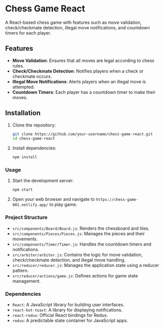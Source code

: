 # Chess Game React

A React-based chess game with features such as move validation, check/checkmate detection, illegal move notifications, and countdown timers for each player.

## Features

- **Move Validation**: Ensures that all moves are legal according to chess rules.
- **Check/Checkmate Detection**: Notifies players when a check or checkmate occurs.
- **Illegal Move Notifications**: Alerts players when an illegal move is attempted.
- **Countdown Timers**: Each player has a countdown timer to make their moves.

## Installation

1. Clone the repository:
   ```sh
   git clone https://github.com/your-username/chess-game-react.git
   cd chess-game-react

2. Install dependencies:
   ```sh
   npm install
   ```

### Usage
1. Start the development server:
   ```sh
   npm start
   ```
2. Open your web browser and navigate to `https://chess-game-001.netlify.app/` to play game.

### Project Structure
- ```src/components/Board/Board.js```: Renders the chessboard and tiles.
- ```src/components/Pieces/Pieces.js```: Manages the pieces and their movements.
- ```src/components/Timer/Timer.js```: Handles the countdown timers and notifications.
- ```src/arbiter/arbiter.js```: Contains the logic for move validation, check/checkmate detection, and illegal move handling.
- ```src/reducer/reducer.js```: Manages the application state using a reducer pattern.
- ```src/reducer/actions/game.js```: Defines actions for game state management.

### Dependencies
- `React`: A JavaScript library for building user interfaces.
- `react-hot-toast`: A library for displaying notifications.
- `react-redux`: Official React bindings for Redux.
- `redux`: A predictable state container for JavaScript apps.